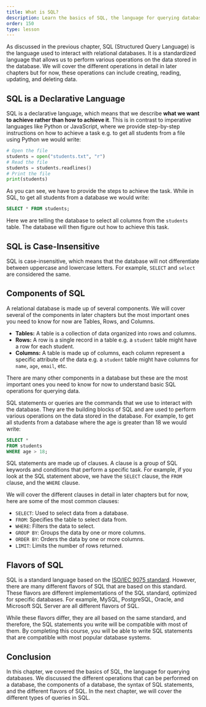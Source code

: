 ```yaml
---
title: What is SQL?
description: Learn the basics of SQL, the language for querying databases.
order: 150
type: lesson
---
```


As discussed in the previous chapter, SQL (Structured Query Language) is the language used to interact with relational databases. It is a standardized language that allows us to perform various operations on the data stored in the database. We will cover the different operations in detail in later chapters but for now, these operations can include creating, reading, updating, and deleting data.

## SQL is a Declarative Language

SQL is a declarative language, which means that we describe **what we want to achieve rather than how to achieve it**. This is in contrast to imperative languages like Python or JavaScript, where we provide step-by-step instructions on how to achieve a task e.g. to get all students from a file using Python we would write:

```python
# Open the file
students = open("students.txt", "r")
# Read the file
students = students.readlines()
# Print the file
print(students)
```

As you can see, we have to provide the steps to achieve the task. While in SQL, to get all students from a database we would write:

```sql
SELECT * FROM students;
```

Here we are telling the database to select all columns from the `students` table. The database will then figure out how to achieve this task.

## SQL is Case-Insensitive

SQL is case-insensitive, which means that the database will not differentiate between uppercase and lowercase letters. For example, `SELECT` and `select` are considered the same.

## Components of SQL

A relational database is made up of several components. We will cover several of the components in later chapters but the most important ones you need to know for now are Tables, Rows, and Columns.

- **Tables:** A table is a collection of data organized into rows and columns.
- **Rows:** A row is a single record in a table e.g. a `student` table might have a row for each student.
- **Columns:** A table is made up of columns, each column represent a specific attribute of the data e.g. a `student` table might have columns for `name`, `age`, `email`, etc.

There are many other components in a database but these are the most important ones you need to know for now to understand basic SQL operations for querying data.

SQL statements or queries are the commands that we use to interact with the database. They are the building blocks of SQL and are used to perform various operations on the data stored in the database. For example, to get all students from a database where the age is greater than 18 we would write:

```sql
SELECT * 
FROM students
WHERE age > 18;
```

SQL statements are made up of clauses. A clause is a group of SQL keywords and conditions that perform a specific task. For example, if you look at the SQL statement above, we have the `SELECT` clause, the `FROM` clause, and the `WHERE` clause.

We will cover the different clauses in detail in later chapters but for now, here are some of the most common clauses:

- `SELECT`: Used to select data from a database.
- `FROM`: Specifies the table to select data from.
- `WHERE`: Filters the data to select.
- `GROUP BY`: Groups the data by one or more columns.
- `ORDER BY`: Orders the data by one or more columns.
- `LIMIT`: Limits the number of rows returned.

## Flavors of SQL

SQL is a standard language based on the [ISO/IEC 9075 standard](https://en.wikipedia.org/wiki/ISO/IEC_9075). However, there are many different flavors of SQL that are based on this standard. These flavors are different implementations of the SQL standard, optimized for specific databases. For example, MySQL, PostgreSQL, Oracle, and Microsoft SQL Server are all different flavors of SQL.

While these flavors differ, they are all based on the same standard, and therefore, the SQL statements you write will be compatible with most of them. By completing this course, you will be able to write SQL statements that are compatible with most popular database systems.

## Conclusion

In this chapter, we covered the basics of SQL, the language for querying databases. We discussed the different operations that can be performed on a database, the components of a database, the syntax of SQL statements, and the different flavors of SQL. In the next chapter, we will cover the different types of queries in SQL.
